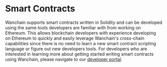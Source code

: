 # Smart Contracts

Wanchain supports smart contracts written in Solidity and can be developed using the same tools developers are familiar with from working on Ethereum. This allows blockchain developers with experience developing on Ethereum to quickly and easily leverage Wanchain's cross-chain capabilities since there is no need to learn a new smart contract scripting language or figure out new developers tools. For developers who are interested in learning more about getting started writing smart contracts using Wanchain, please navigate to our [developer portal](https://wandevs.org/).